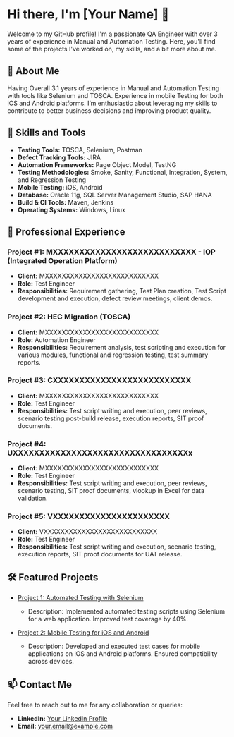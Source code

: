 # Hi there, I'm [Your Name] 👋

Welcome to my GitHub profile! I'm a passionate QA Engineer with over 3 years of experience in Manual and Automation Testing. Here, you'll find some of the projects I've worked on, my skills, and a bit more about me.

## 📄 About Me

Having Overall 3.1 years of experience in Manual and Automation Testing with tools like Selenium and TOSCA. Experience in mobile Testing for both iOS and Android platforms. I’m enthusiastic about leveraging my skills to contribute to better business decisions and improving product quality.

## 🔧 Skills and Tools

- **Testing Tools:** TOSCA, Selenium, Postman
- **Defect Tracking Tools:** JIRA
- **Automation Frameworks:** Page Object Model, TestNG
- **Testing Methodologies:** Smoke, Sanity, Functional, Integration, System, and Regression Testing
- **Mobile Testing:** iOS, Android
- **Database:** Oracle 11g, SQL Server Management Studio, SAP HANA
- **Build & CI Tools:** Maven, Jenkins
- **Operating Systems:** Windows, Linux

## 💼 Professional Experience

### Project #1: MXXXXXXXXXXXXXXXXXXXXXXXXXXX - IOP (Integrated Operation Platform)
- **Client:** MXXXXXXXXXXXXXXXXXXXXXXXXXXX
- **Role:** Test Engineer
- **Responsibilities:** Requirement gathering, Test Plan creation, Test Script development and execution, defect review meetings, client demos.

### Project #2: HEC Migration (TOSCA)
- **Client:** MXXXXXXXXXXXXXXXXXXXXXXXXXXX
- **Role:** Automation Engineer
- **Responsibilities:** Requirement analysis, test scripting and execution for various modules, functional and regression testing, test summary reports.

### Project #3: CXXXXXXXXXXXXXXXXXXXXXXXXXX
- **Client:** MXXXXXXXXXXXXXXXXXXXXXXXXXXX
- **Role:** Test Engineer
- **Responsibilities:** Test script writing and execution, peer reviews, scenario testing post-build release, execution reports, SIT proof documents.

### Project #4: UXXXXXXXXXXXXXXXXXXXXXXXXXXXXXXXXXx
- **Client:** MXXXXXXXXXXXXXXXXXXXXXXXXXXX
- **Role:** Test Engineer
- **Responsibilities:** Test script writing and execution, peer reviews, scenario testing, SIT proof documents, vlookup in Excel for data validation.

### Project #5: VXXXXXXXXXXXXXXXXXXXXXX
- **Client:** VXXXXXXXXXXXXXXXXXXXXXXXXXXX
- **Role:** Test Engineer
- **Responsibilities:** Test script writing and execution, scenario testing, execution reports, SIT proof documents for UAT release.

## 🛠️ Featured Projects

- [Project 1: Automated Testing with Selenium](https://github.com/yourusername/project1)
  - Description: Implemented automated testing scripts using Selenium for a web application. Improved test coverage by 40%.
  
- [Project 2: Mobile Testing for iOS and Android](https://github.com/yourusername/project2)
  - Description: Developed and executed test cases for mobile applications on iOS and Android platforms. Ensured compatibility across devices.

## 📫 Contact Me

Feel free to reach out to me for any collaboration or queries:

- **LinkedIn:** [Your LinkedIn Profile](https://www.linkedin.com/in/yourprofile/)
- **Email:** your.email@example.com

